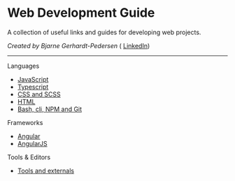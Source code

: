 # Web Development Guide

A collection of useful links and guides for developing web projects.

_Created by Bjarne Gerhardt-Pedersen_ (
[LinkedIn](https://www.linkedin.com/in/bgpedersen/))

---

Languages

- [JavaScript](javascript.md)
- [Typescript](typescript.md)
- [CSS and SCSS](css-and-scss.md)
- [HTML](html.md)
- [Bash, cli, NPM and Git](bash-cli-npm-and-git.md)

Frameworks

- [Angular](angular.md)
- [AngularJS](angularjs.md)

Tools & Editors

- [Tools and externals](tools-and-externals.md)
